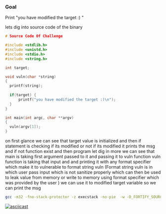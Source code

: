 ### Goal
Print "you have modified the target :) "

lets dig into source code of the binary 

``` c
# Source Code Of Challenge

#include <stdlib.h>
#include <unistd.h>
#include <stdio.h>
#include <string.h>

int target;

void vuln(char *string)
{
  printf(string);
  
  if(target) {
      printf("you have modified the target :)\n");
  }
}

int main(int argc, char **argv)
{
  vuln(argv[1]);
}
```

on first glance we can see that target value is initialized and then if statement is checking if its modified or not if its modified it prints the msg and if not function exist and then program let dig in more  we can see that main is taking first argument passed to it and passing it to vuln function  vuln function is taking that input and and printing it with any format specifier which make it to vulnerable to format string vuln (Format string vuln is  in which user pass input which is not sanitize properly which can then be used to leak value from memory or  write to memory using format specifier which was provided by the user ) we can use it to modified target variable so we can print the msg  

```bash
gcc -m32 -fno-stack-protector -z execstack -no-pie  -w -D_FORTIFY_SOURCE=0 -O0 format1.c -o format1

```


[![asciicast](https://asciinema.org/a/504286.svg)](https://asciinema.org/a/504286)